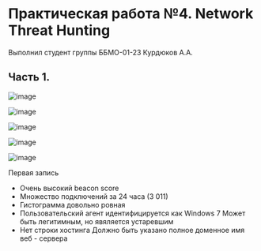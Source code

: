 # Практическая работа №4. Network Threat Hunting
Выполнил студент группы ББМО-01-23 Курдюков А.А.

## Часть 1.
![image](https://github.com/user-attachments/assets/f25f14b1-dc78-403c-b811-12637bd06143)

![image](https://github.com/user-attachments/assets/766d68e2-495e-4953-bbab-9ce899443dfb)

![image](https://github.com/user-attachments/assets/dd161135-279e-4357-8cd3-ac4174682de0)

![image](https://github.com/user-attachments/assets/f76b8965-8bc7-41c9-9a07-5cdd9d05bbe7)

![image](https://github.com/user-attachments/assets/0fe1f689-a934-4b2e-beff-5054b82ea933)

Первая запись
- Очень высокий beacon score
- Множество подключений за 24 часа (3 011)
- Гистограмма довольно ровная
- Пользовательский агент идентифицируется как Windows 7
    Может быть легитимным, но явяляется устаревшим
- Нет строки хостинга
    Должно быть указано полное доменное имя веб - сервера
